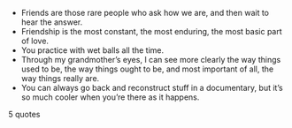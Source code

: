  - Friends are those rare people who ask how we are, and then wait to hear the answer.
 - Friendship is the most constant, the most enduring, the most basic part of love.
 - You practice with wet balls all the time.
 - Through my grandmother’s eyes, I can see more clearly the way things used to be, the way things ought to be, and most important of all, the way things really are.
 - You can always go back and reconstruct stuff in a documentary, but it’s so much cooler when you’re there as it happens.

5 quotes